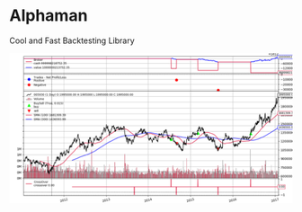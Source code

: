 # Alphaman
Cool and Fast Backtesting Library 

![alt tag](https://github.com/Changsung/Alphaman/blob/master/sample.png?raw=true)
